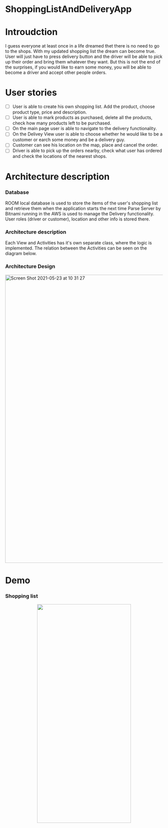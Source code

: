 # ShoppingListAndDeliveryApp

# Introudction
I guess everyone at least once in a life dreamed thet
there is no need to go to the shops. With my updated shopping list the dream can become true. User will just have
to press delivery button and the driver will be able to pick up their order and bring them whatever they want. But this is not
the end of the surprises, if you would like to earn some money, you will be able to become a driver and accept
other people orders. 

# User stories
- [ ] User is able to create his own shopping list. Add the product, choose product type, price and description.
- [ ] User is able to mark products as purchased, delete all the products, check how many products left to be purchased.
- [ ] On the main page user is able to navigate to the delivery functionality.
- [ ] On the Delivey View user is able to choose whether he would like to be a customer or earch some money and be a delivery guy.
- [ ] Customer can see his location on the map, place and cancel the order.
- [ ] Driver is able to pick up the orders nearby, check what user has ordered and check the locations of the nearest shops.

# Architecture description
 ### Database
 ROOM local database is used to store the items of the user's shopping list and retrieve them when the application starts the next time
 Parse Server by Bitnami running in the AWS is used to manage the Delivery functionality. User roles (driver or customer), location and other info is stored there.
 
 ### Architecture description
 Each View and Activities has it's own separate class, where the logic is implemented. The relation between the Activities can be seen on the diagram below.
 
### Architecture Design
<img width="922" alt="Screen Shot 2021-05-23 at 10 31 27" src="https://user-images.githubusercontent.com/57729718/119253555-1375eb80-bbb2-11eb-8ed7-6fd46d3930dd.png">


# Demo

### Shopping list
<p align="center">
 <img  src="https://media.giphy.com/media/x3JeEGjA7KdMERec8k/giphy.gif" width="300" height="700"/></p>
 </p>







